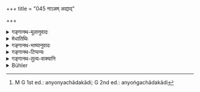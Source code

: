 +++
title = "045 नाऽन्नम् अद्याद्"

+++

<details><summary>गङ्गानथ-मूलानुवादः</summary>

He shall not eat food with only one piece of cloth on him; he shall not bathe naked; he shall not pass urine on the road, nor on ashes, nor on the haunts of cows.—(45)
</details>

<details><summary>मेधातिथिः</summary>

सत्य् अपि यज्ञोपवीते नित्यानुगतत्वात् तस्य अनाच्छादकत्वाद् उपनयनविभेदेनोपदेशात् एकवासाः । अङ्गच्छादकादि[^११२] द्वितीयं वासो भोजनकाले स्यात् । **न मूत्रम्** । मूत्रग्रहणम् अत्रोत्सर्गस्योपलक्षणार्थम् । **पथि** रथ्यायाम् । **गोव्रजे** । येन यत्र वा गावश् चरितुं व्रजन्ति ॥ ४.४५ ॥


[^११२]:
     M G 1st ed.: anyonyachādakādi; G 2nd ed.: anyoṅgachādakādi
</details>

<details><summary>गङ्गानथ-भाष्यानुवादः</summary>

Even though the man always wears his sacred thread (and hence, correctly speaking, he is never with only one piece of cloth on), yet, since the sacred thread is always on the body and it does not cover any part of the body, and since the present injunction is apart from the section dealing with Upanayana (where the wearing of the sacred thread is prescribed),—he is regarded as ‘*having only one piece of cloth on himself*.’ What the text means is that, at the time of eating, he shall have on his body a second piece of cloth capable of covering his body.

‘*He shall not pass urine*.’—‘Urine’ here stands for excretions of all kinds.

‘*Pathi*’—on the road.

‘*On the haunts of cows*’—the path by which cows pass, or the place where they go to graze.—(45)
</details>

<details><summary>गङ्गानथ-टिप्पन्यः</summary>

‘*Govraje*’—‘The path by which, or the place at which, cows go to graze’
(Medhātithi);—‘cow-pen’ (Kullūka and Govindarāja).

This verse is quoted in its second half in *Aparārka*, (p. 179);—in
*Vīramitrodaya* (Āhnika, p. 33), where ‘*Govraja*’ is explained as
‘*Goṣṭha*’;—in *Smṛtitattva* (p. 329);—in *Vidhānapārijāta* (II, p.
153);—in *Nityācārapradīpa*, (p. 250);—and in *Saṃskāramayūkha* (p. 71).
</details>

<details><summary>गङ्गानथ-तुल्य-वाक्यानि</summary>

**(verses 4.45-49)  
**

*Yama* (Vīramitrodaya-Āhnika, p. 35).—‘Pools, tanks, streams, hills,
cowdung, ashes, ploughed fields,—these he shall avoid; as also chaff,
fire-embers, potsherds, temples, public roads, cremation-ground, fields
and harvesting enclosures; he shall not do it in a shady place, or on a
visible road-crossing, or on beautiful spots; water, proximity of water,
path, tree-bases, worshipped trees and holes,—these he shall avoid.

*Brhannāradīya* (Do., p. 37).—‘On the road, in the cowpen, on
river-bank, in a tank, near a wall, under the shade of trees, in a
forest, near the fire, near Brāhmaṇas, cows, or elderly women,—one shall
not pass stool or urine.’

*Gautama* (9.45.13).—Not on ashes, nor on dry cowdung, nor on cultivated
ground. He shall not pass urine or excreta or throw any impure things,
while looking towards the wind, the fire, the Brāhmaṇa, the water,
deities or cows.’

*Kūrmapurāṇa* (Vīramitrodaya-Āhnika, pp. 35 and 38).—‘Not near a garden,
or a water-reservoir, or on barren ground, or on ground rendered unclean
by others; nor with shoes or sandals on; nor with umbrella, nor in the
sky nor facing women, or elders, or Brāhmaṇas, or cows, or temples, or
deities, or stars, or the wind.’

*Vaśiṣṭha* (11).—‘Urination should not be done in a river; nor on ashes,
nor on cowdung, nor in ploughed fields, nor in fields sown with seed,
nor on grass.’

*Hārīta* (Vīramitrodaya-Āhnika, p. 35).—‘He shall not pass urine or
stool either in the public square or near the side-gate; nor in a
tīrtha, or sacrificial ground, or under sacrificial trees.’

*Baudhāyana* (3.2.44).—‘He shall not bathe naked.’

*Viṣṇu* (60.11).—‘Not on the road, nor on ashes, nor in haunts of cows.’

*Viṣṇu* (Aparārka, p. 180).—‘He shall not pass urine or stool on barren
ground; nor near a garden or a water-reservoir; nor in the sky.’

*Viṣṇu* (64.5).—‘Nor naked (shall he bathe).’

*Viṣṇu* (68.14).—‘Nor with a single cloth.’

*Viṣṇu* (60.4-22).—‘\[He shall not urinate or pass stool) on ploughed
ground; nor under a shadow; nor on barren ground; nor on grass; nor
where there are living creatures; nor in a hole; nor on an ant-hill, nor
on the road; nor on the lane; nor in a garden; nor near a garden or a
water-reservoir; nor on ashes; nor on fire-embers; nor on cowdung; nor
in places haunted by cows; nor in the sky; nor in water; nor before the
wind, the fire, the moon, the sun, a woman, the preceptor or the
Brāhmaṇa.’

*Viṣṇupurāṇa* (Vīramitrodaya-Āhnika, p. 36).—‘One shall never urinate in
one’s own shadow, or in the shade of a tree, or facing the cow, the sun,
fire, wind, elders or twice-born men.’

*Āpastamba Dharmasūtra* (1.30.18).—‘One shall not urinate or pass stool
with shoes on;—nor on ploughed ground, nor on the path, nor in water.
Spitting and sexual intercourse also should be avoided in water. He
shall avoid urinating and passing of stool in the presence of fire, the
sun, water, Brāhmaṇas, cows, or deities.’

*Āpastamba Dharmasūtra* (Vīramitrodaya-Āhnika, p. 36).—‘He shall avoid
the passing of urine and stool under the shade.’

*Yājñavalkya* (1.131).—‘He shall not eat within sight of his wife, nor
with a single cloth, nor standing.’

*Yājñavalkya* (1.134).—‘He shall not urinate in a river, or under shade,
or on the path, or in water, or on ashes; nor before the fire, or the
sun, or the cow, or the moon, or water, or twice-born men.’

*Śāṅkhāyana Gṛhyasūtra* (Vīramitrodaya-Āhnika, p. 38).—‘Not facing the
sun, nor with knees towards the sun.’

*Āśvalāyana Gṛhyasūtra* (3.9.6).—‘He shall not bathe during the night;
he shall not bathe naked; he shall not sleep naked; he shall not look at
a naked woman, except... he shall not run while it is raining.’

*Pāraskara* (2.7.6).—‘Looking at sunrise, tree-climbing,
fruit-gathering, naked bathing,...... these he shall not do;—nor shall
he beg for food after bathing.’

Do. (2.7.15).—‘He shall not urinate or pass stool on fertile ground, or
on bare ground, or while walking or standing.’

*Śaṅkha*.—‘One shall not urinate either on cowdung or on ploughed
ground, or in a sown field, or on grass, or on ṭhe cremation-ground, or
on an ant-hill, or on the path, or in a place where grains are husked,
or in a place where cattle congregate, or in a hole, or on a hill, or on
a sandbank;—since all these are the receptacles of living beings.’

Do. (p. 180).—‘he shall not urinate facing the sun; those who do it,
facing the sun or the wind or the cow or the Brāhmaṇas, or the moon, or
the water or the twilights or the public road, lose their intelligence
and become short-lived.’

*Devala* (Do.).—‘One shall not pass urine or stool on road-crossings and
side-gates, nor in ploughed fields, nor in a field with standing corns,
nor in sacrificial ground, nor under sacrificial trees.’

*Śaṅkha-Likhita* (Do., p. 180).—‘He shall not pass urine or stool in an
uncovered place; nor with his lower garment on, nor naked.’
</details>

<details><summary>Bühler</summary>

045	Let him not eat, dressed with one garment only; let him not bathe naked; let him not void urine on a road, on ashes, or in a cow-pen,
</details>
